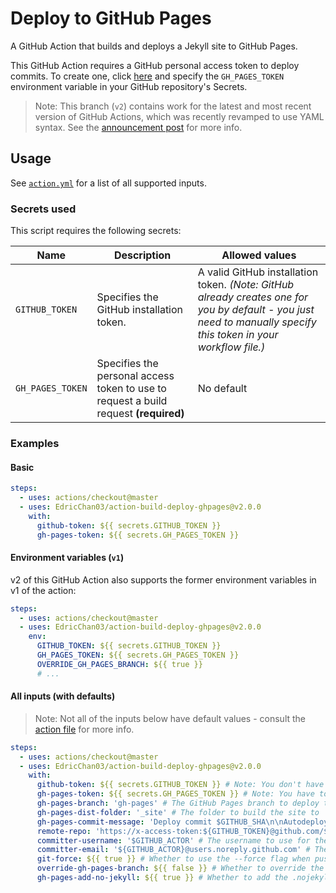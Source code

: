 # Deploy to GitHub Pages

A GitHub Action that builds and deploys a Jekyll site to GitHub Pages.

This GitHub Action requires a GitHub personal access token to deploy commits. To create one, click [here](https://github.com/settings/tokens/new?scopes=public_repo,repo_deployment&description=Token%20for%20Deploy%20GitHub%20Pages%20GitHub%20Action) and specify the `GH_PAGES_TOKEN` environment variable in your GitHub repository's Secrets.

> Note: This branch (`v2`) contains work for the latest and most recent version of GitHub Actions, which was recently revamped to use YAML syntax. See the [announcement post](https://github.blog/2019-08-08-github-actions-now-supports-ci-cd/) for more info.

## Usage

See [`action.yml`](./action.yml) for a list of all supported inputs.

### Secrets used

This script requires the following secrets:

Name | Description | Allowed values
---|---|---
 `GITHUB_TOKEN` | Specifies the GitHub installation token. | A valid GitHub installation token. _(Note: GitHub already creates one for you by default - you just need to manually specify this token in your workflow file.)_
 `GH_PAGES_TOKEN` | Specifies the personal access token to use to request a build request **(required)** | No default     | A valid personal access token (create one [here](https://github.com/settings/tokens/new?scopes=public_repo,repo_deployment&description=Token%20for%20Deploy%20GitHub%20Pages%20GitHub%20Action) with the scopes `public_repo` and `repo_deployment` enabled) |

### Examples

#### Basic

```yml
steps:
  - uses: actions/checkout@master
  - uses: EdricChan03/action-build-deploy-ghpages@v2.0.0
    with:
      github-token: ${{ secrets.GITHUB_TOKEN }}
      gh-pages-token: ${{ secrets.GH_PAGES_TOKEN }}
```

#### Environment variables (`v1`)

v2 of this GitHub Action also supports the former environment variables in v1 of the action:

```yml
steps:
  - uses: actions/checkout@master
  - uses: EdricChan03/action-build-deploy-ghpages@v2.0.0
    env:
      GITHUB_TOKEN: ${{ secrets.GITHUB_TOKEN }}
      GH_PAGES_TOKEN: ${{ secrets.GH_PAGES_TOKEN }}
      OVERRIDE_GH_PAGES_BRANCH: ${{ true }}
      # ...
```

#### All inputs (with defaults)

> Note: Not all of the inputs below have default values - consult the [action file](./action.yml) for more info.

```yml
steps:
  - uses: actions/checkout@master
  - uses: EdricChan03/action-build-deploy-ghpages@v2.0.0
    with:
      github-token: ${{ secrets.GITHUB_TOKEN }} # Note: You don't have to create this secret - GitHub already does that for you (This input does not have a default value - you have to supply this yourself)
      gh-pages-token: ${{ secrets.GH_PAGES_TOKEN }} # Note: You have to create this yourself - see the "Secrets used" section above for more info (This input does not have a default value - you have to supply this yourself)
      gh-pages-branch: 'gh-pages' # The GitHub Pages branch to deploy the site to
      gh-pages-dist-folder: '_site' # The folder to build the site to
      gh-pages-commit-message: 'Deploy commit $GITHUB_SHA\n\nAutodeployed using $GITHUB_ACTION in $GITHUB_WORKFLOW' # The commit message to use when deploying the site
      remote-repo: 'https://x-access-token:${GITHUB_TOKEN}@github.com/${GITHUB_REPOSITORY}.git' # The repository to deploy the site to
      committer-username: '$GITHUB_ACTOR' # The username to use for the committer of the commit
      committer-email: '${GITHUB_ACTOR}@users.noreply.github.com' # The email to use for the committer of the commit
      git-force: ${{ true }} # Whether to use the --force flag when pushing the commit
      override-gh-pages-branch: ${{ false }} # Whether to override the gh-pages branch on push
      gh-pages-add-no-jekyll: ${{ true }} # Whether to add the .nojekyll file to the deployed site
```
